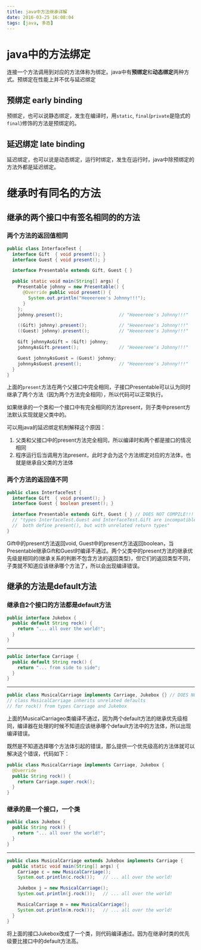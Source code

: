 ```yaml
---
title: java中方法继承详解
date: 2016-03-25 16:08:04
tags: [java, 多态]
---
```

# java中的方法绑定
连接一个方法调用到对应的方法体称为绑定。java中有**预绑定**和**动态绑定**两种方式。预绑定在性能上并不优与延迟绑定

## 预绑定 early binding
预绑定，也可以说静态绑定，发生在编译时，用`static`, `final`(`private`是隐式的`final`)修饰的方法是预绑定的。

## 延迟绑定 late binding
延迟绑定，也可以说是动态绑定，运行时绑定，发生在运行时，java中除预绑定的方法外都是延迟绑定。

# 继承时有同名的方法
## 继承的两个接口中有签名相同的的方法
### 两个方法的返回值相同
``` java
public class InterfaceTest {
  interface Gift  { void present(); }
  interface Guest { void present(); }

  interface Presentable extends Gift, Guest { }

  public static void main(String[] args) {
    Presentable johnny = new Presentable() {
      @Override public void present() {
        System.out.println("Heeeereee's Johnny!!!");
      }
    };
    johnny.present();                     // "Heeeereee's Johnny!!!"

    ((Gift) johnny).present();            // "Heeeereee's Johnny!!!"
    ((Guest) johnny).present();           // "Heeeereee's Johnny!!!"

    Gift johnnyAsGift = (Gift) johnny;
    johnnyAsGift.present();               // "Heeeereee's Johnny!!!"

    Guest johnnyAsGuest = (Guest) johnny;
    johnnyAsGuest.present();              // "Heeeereee's Johnny!!!"
  }
}
```
上面的`present`方法在两个父接口中完全相同，子接口Presentable可以认为同时继承了两个方法（因为两个方法完全相同），所以代码可以正常执行。

如果继承的一个类和一个接口中有完全相同的方法present，则子类中present方法默认实现就是父类中的。

可以用java的延迟绑定机制解释这个原因：
1. 父类和父接口中的present方法完全相同，所以编译时和两个都是接口的情况相同
2. 程序运行后当调用方法present，此时才会为这个方法绑定对应的方法体，也就是继承自父类的方法体

### 两个方法的返回值不同
``` java
public class InterfaceTest {
  interface Gift  { void present(); }
  interface Guest { boolean present(); }

  interface Presentable extends Gift, Guest { } // DOES NOT COMPILE!!!
  // "types InterfaceTest.Guest and InterfaceTest.Gift are incompatible;
  //  both define present(), but with unrelated return types"
}
```
Gift中的present方法返回void, Guest中的present方法返回boolean，当Presentable继承Gift和Guest时编译不通过。两个父类中的present方法的继承优先级是相同的(继承关系的判断不包含方法的返回类型)，但它们的返回类型不同，子类就不知道应该继承哪个方法了，所以会出现编译错误。

## 继承的方法是default方法
### 继承自2个接口的方法都是default方法
``` java
public interface Jukebox {
  public default String rock() {
    return "... all over the world!";
  }
}
```
---
``` java
public interface Carriage {
  public default String rock() {
    return "... from side to side";
  }
}
```
---
``` java
public class MusicalCarriage implements Carriage, Jukebox {} // DOES NOT COMPILE!!!
// class MusicalCarriage inherits unrelated defaults
// for rock() from types Carriage and Jukebox
```
上面的MusicalCarriageo类编译不通过，因为两个default方法的继承优先级相同，编译器在处理的时候不知道应该继承哪个default方法中的方法体，所以出现编译错误。

既然是不知道选择哪个方法体引起的错误，那么提供一个优先级高的方法体就可以解决这个错误，代码如下：
``` java
public class MusicalCarriage implements Carriage, Jukebox {
  @Override
  public String rock() {
    return Carriage.super.rock();
  }
}
```
### 继承的是一个接口，一个类
``` java
public class Jukebox {
  public String rock() {
    return "... all over the world!";
  }
}
```
---
``` java
public class MusicalCarriage extends Jukebox implements Carriage {
  public static void main(String[] args) {
    Carriage c = new MusicalCarriage();
    System.out.println(c.rock());   // ... all over the world!

    Jukebox j = new MusicalCarriage();
    System.out.println(j.rock());   // ... all over the world!

    MusicalCarriage m = new MusicalCarriage();
    System.out.println(m.rock());   // ... all over the world!
  }
}
```
将上面的接口Jukebox改成了一个类，则代码编译通过。因为在继承时类的优先级要比接口中的default方法高。
